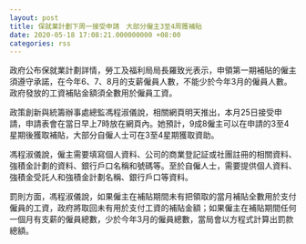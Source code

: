 ```yaml
---
layout: post
title: 保就業計劃下周一接受申請　大部分僱主3至4周獲補貼
date: 2020-05-18 17:08:21.000000000 +08:00
categories: rss
---
```


政府公布保就業計劃詳情，勞工及福利局局長羅致光表示，申領第一期補貼的僱主須遵守承諾，在今年6、7、8月的支薪僱員人數，不能少於今年3月的僱員人數。政府發放的工資補貼金額須全數用於僱員工資。

政策創新與統籌辦事處總監馮程淑儀說，相關網頁明天推出，本月25日接受申請，申請表會在當日早上7時放在網頁內。她預計，9成8僱主可以在申請的3至4星期後獲取補貼，大部分自僱人士可在3至4星期獲取資助。

馮程淑儀說，僱主需要填寫個人資料、公司的商業登記証或社團註冊的相關資料、強積金計劃的資料、銀行戶口名稱和號碼等。至於自僱人士，需要提供個人資料、強積金受託人和強積金計劃名稱、銀行戶口等資料。

罰則方面，馮程淑儀說，如果僱主在補貼期間未有把領取的當月補貼全數用於支付僱員的工資，政府將取回未有用於支付工資的補貼金額；如果僱主在補貼期間任何一個月有支薪的僱員總數，少於今年3月的僱員總數，當局會以方程式計算出罰款總額。
